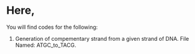 # Here, 
You will find codes for the following:
1. Generation of compementary strand from a given strand of DNA. File Named: ATGC_to_TACG.
